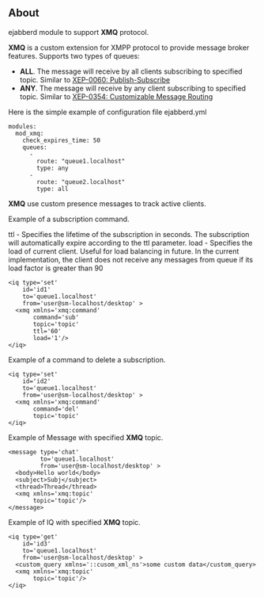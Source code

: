 ## About

ejabberd module to support **XMQ** protocol.

**XMQ** is a custom extension for XMPP protocol to provide message broker features.
Supports two types of queues:

- **ALL**. The message will receive by all clients subscribing to specified topic.
  Similar to [XEP-0060: Publish-Subscribe](https://xmpp.org/extensions/xep-0060.html)         
- **ANY**. The message will receive by any client subscribing to specified topic.
  Similar to [XEP-0354: Customizable Message Routing](https://xmpp.org/extensions/xep-0354.html) 


Here is the simple example of configuration file ejabberd.yml
```
modules:
  mod_xmq:
    check_expires_time: 50
    queues:
      - 
        route: "queue1.localhost"
        type: any
      - 
        route: "queue2.localhost"
        type: all
```

**XMQ** use custom presence messages to track active clients.

Example of a subscription command.

ttl - Specifies the lifetime of the subscription in seconds.
      The subscription will automatically expire according to the ttl parameter.
load - Specifies the load of current client. Useful for load balancing in future.
       In the current implementation, the client does not receive any messages from queue
       if its load factor is greater than 90
```
<iq type='set'
    id='id1'
    to='queue1.localhost'
    from='user@sm-localhost/desktop' >
  <xmq xmlns='xmq:command'
       command='sub'
       topic='topic'
       ttl='60'
       load='1'/>
</iq>
```


Example of a command to delete a subscription.
```
<iq type='set'
    id='id2'
    to='queue1.localhost'
    from='user@sm-localhost/desktop' >
  <xmq xmlns='xmq:command'
       command='del'
       topic='topic'
</iq>
```

Example of Message with specified **XMQ** topic.
```
<message type='chat'
         to='queue1.localhost'
         from='user@sm-localhost/desktop' >
  <body>Hello world</body>
  <subject>Subj</subject>
  <thread>Thread</thread>
  <xmq xmlns='xmq:topic'
       topic='topic'/>
</message>
```

Example of IQ with specified **XMQ** topic.
```
<iq type='get'
    id='id3'
    to='queue1.localhost'
    from='user@sm-localhost/desktop' >
  <custom_query xmlns='::cusom_xml_ns'>some custom data</custom_query>
  <xmq xmlns='xmq:topic'
       topic='topic'/>
</iq>
```
